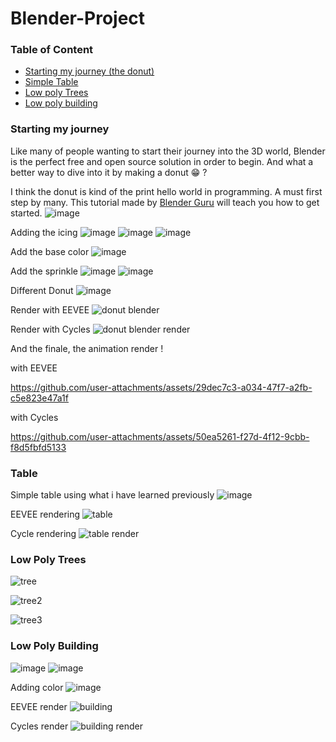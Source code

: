 # Blender-Project

### Table of Content
- [Starting my journey (the donut)](#starting-my-journey)
- [Simple Table](#table)
- [Low poly Trees](#low-poly-tree)
- [Low poly building](#low-poly-building)


### Starting my journey
Like many of people wanting to start their journey into the 3D world, Blender is the perfect free and open source solution in order to begin. And what a better way to dive into it by making a donut 😁 ?

I think the donut is kind of the print hello world in programming. A must first step by many.
This tutorial made by [Blender Guru](https://www.youtube.com/@blenderguru) will teach you how to get started.
![image](https://github.com/KoganeShiro/Blender-Projects/assets/126095786/2760584e-38d6-4a3c-971c-59f9028d6150)

Adding the icing
![image](https://github.com/user-attachments/assets/94cfe6bc-dca9-48c8-9e39-7ecfdeb909f6)
![image](https://github.com/user-attachments/assets/f6eabe9b-a0e5-4470-87c9-5c11e2d6a4e5)
![image](https://github.com/user-attachments/assets/18785379-4ade-42c0-847f-6c89e71d46fa)

Add the base color
![image](https://github.com/user-attachments/assets/75d2d858-fa5d-41f0-95da-1c7bc9d81cc5)

Add the sprinkle
![image](https://github.com/user-attachments/assets/637eb6ea-49d6-4245-a70f-60ff28926832)
![image](https://github.com/user-attachments/assets/e831d363-bf3b-41ca-ad97-861ee06f0fec)

Different Donut
![image](https://github.com/user-attachments/assets/2800856a-275e-491f-98d6-0110c6d8aa0f)

Render with EEVEE
![donut blender](https://github.com/user-attachments/assets/43affe81-8623-4247-9731-ffaccc4c0a1c)


Render with Cycles
![donut blender render](https://github.com/user-attachments/assets/3636d4c5-1458-424e-bd49-2099398474e6)


And the finale, the animation render !

with EEVEE

https://github.com/user-attachments/assets/29dec7c3-a034-47f7-a2fb-c5e823e47a1f



with Cycles


https://github.com/user-attachments/assets/50ea5261-f27d-4f12-9cbb-f8d5fbfd5133




### Table
Simple table using what i have learned previously
![image](https://github.com/user-attachments/assets/df212b92-dd41-4aac-90b2-96dadda1f18e)

EEVEE rendering
![table](https://github.com/user-attachments/assets/1c8e16f2-c6a4-48aa-95f9-2510b7266520)

Cycle rendering
![table render](https://github.com/user-attachments/assets/9c5e9cc8-8bd9-48f9-9c42-b383ed66ba27)



### Low Poly Trees
![tree](https://github.com/user-attachments/assets/68580d34-868f-43ba-80f5-36a0902aa2fe)

![tree2](https://github.com/user-attachments/assets/6184eb19-7eea-43b4-afe7-f5e70cb72eac)

![tree3](https://github.com/user-attachments/assets/a072488e-e1d7-4f3d-a326-9bfa7513878b)

### Low Poly Building
![image](https://github.com/user-attachments/assets/53beac0a-cceb-4d7c-978e-a8e21f56fb6e)
![image](https://github.com/user-attachments/assets/44e533ec-d502-45b8-84b7-5c8ee0526aba)

Adding color
![image](https://github.com/user-attachments/assets/7551ab47-61d7-4b93-a700-ebc1b303abb0)

EEVEE render
![building](https://github.com/user-attachments/assets/58372ec5-2bb7-4bf0-9cfc-f8704e651fb3)

Cycles render
![building render](https://github.com/user-attachments/assets/bc8cb101-aeb1-4371-bdf7-ab48b517f382)
